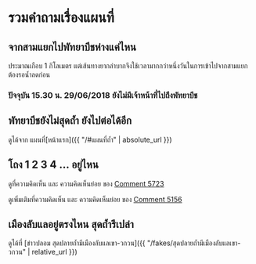---
---

# รวมคำถามเรื่องแผนที่

## จากสามแยกไปพัทยาบีชห่างแค่ไหน

ประมาณเกือบ 1 กิโลเมตร แต่เส้นทางยากลำบากจึงใช้เวลามากกว่าหนึ่งวันในการเข้าไปจากสามแยก ต้องรอน้ำลดก่อน

### ปัจจุบัน 15.30 น. 29/06/2018 ยังไม่มีเจ้าหน้าที่ไปถึงพัทยาบีช

## พัทยาบีชยังไม่สุดถ้ำ ยังไปต่อได้อีก

ดูได้จาก แผนที่[หน้าแรก]({{ "/#แผนที่ถ้ำ" | absolute_url }})

## โถง 1 2 3 4 ... อยู่ไหน

ดูที่ความคิดเห็น และ ความคิดเห็นย่อย ของ [Comment 5723](https://pantip.com/topic/37803852/comment5723)

ดูเพิ่มเติมที่ความคิดเห็น และ ความคิดเห็นย่อย ของ [Comment 5156](https://pantip.com/topic/37803852/comment5156)

## เมืองลับแลอยู่ตรงไหน สุดถ้ำรึเปล่า

ดูได้ที่ [ข่าวปลอม สุดปลายถ้ำมีเมืองลับแลเขา-วกวน]({{ "/fakes/สุดปลายถ้ำมีเมืองลับแลเขา-วกวน" | relative_url }})